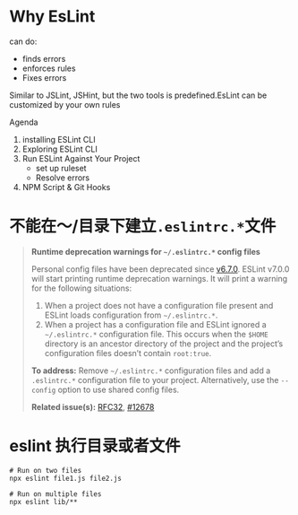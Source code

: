 # Why EsLint

can do:

- finds errors
- enforces rules
- Fixes errors

Similar to JSLint, JSHint, but the two tools is predefined.EsLint can be customized by your own rules

Agenda

1. installing ESLint CLI
2. Exploring ESLint CLI
3. Run ESLint Against Your Project
   - set up ruleset
   - Resolve errors
4. NPM Script & Git Hooks

# 不能在～/目录下建立`.eslintrc.*`文件

> **Runtime deprecation warnings for `~/.eslintrc.*` config files**
>
> Personal config files have been deprecated since [v6.7.0](https://eslint.org/blog/2019/11/eslint-v6.7.0-released). ESLint v7.0.0 will start printing runtime deprecation warnings. It will print a warning for the following situations:
>
> 1. When a project does not have a configuration file present and ESLint loads configuration from `~/.eslintrc.*`.
> 2. When a project has a configuration file and ESLint ignored a `~/.eslintrc.*` configuration file. This occurs when the `$HOME` directory is an ancestor directory of the project and the project’s configuration files doesn’t contain `root:true`.
>
> **To address:** Remove `~/.eslintrc.*` configuration files and add a `.eslintrc.*` configuration file to your project. Alternatively, use the `--config` option to use shared config files.
>
> **Related issue(s):** [RFC32](https://github.com/eslint/rfcs/tree/master/designs/2019-deprecating-personal-config/README.md), [#12678](https://github.com/eslint/eslint/pull/12678)

# eslint 执行目录或者文件

```shell
# Run on two files
npx eslint file1.js file2.js

# Run on multiple files
npx eslint lib/**
```